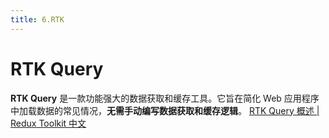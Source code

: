 ```yaml
---
title: 6.RTK
---
```

# RTK Query
**RTK Query** 是一款功能强大的数据获取和缓存工具。它旨在简化 Web 应用程序中加载数据的常见情况，**无需手动编写数据获取和缓存逻辑**。
[RTK Query 概述 | Redux Toolkit 中文](https://toolkit.redux.js.cn/rtk-query/overview)